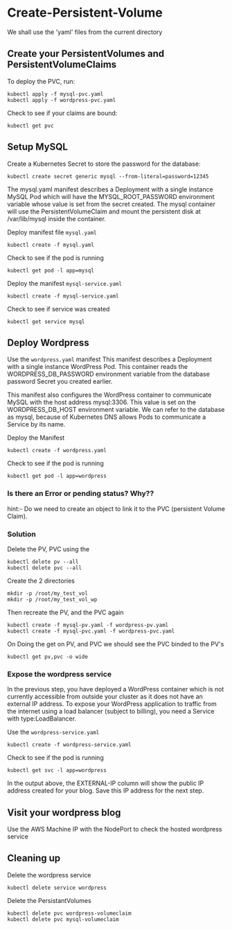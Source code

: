 # Create-Persistent-Volume

We shall use the 'yaml' files from the current directory 

## Create your PersistentVolumes and PersistentVolumeClaims

To deploy the PVC, run:
```
kubectl apply -f mysql-pvc.yaml
kubectl apply -f wordpress-pvc.yaml
```

Check to see if your claims are bound:
```
kubectl get pvc

```

## Setup MySQL

Create a Kubernetes Secret to store the password for the database:

```
kubectl create secret generic mysql --from-literal=password=12345
```

The mysql.yaml manifest describes a Deployment with a single instance MySQL Pod which will have the MYSQL_ROOT_PASSWORD environment variable whose value is set from the secret created. The mysql container will use the PersistentVolumeClaim and mount the persistent disk at /var/lib/mysql inside the container.


Deploy manifest file `mysql.yaml`
```
kubectl create -f mysql.yaml
```

Check to see if the pod is running
```
kubectl get pod -l app=mysql
```

Deploy the manifest `mysql-service.yaml`
```
kubectl create -f mysql-service.yaml
```

Check to see if service was created
```
kubectl get service mysql
```

## Deploy Wordpress

Use the `wordpress.yaml` manifest
This manifest describes a Deployment with a single instance WordPress Pod. This container reads the WORDPRESS_DB_PASSWORD environment variable from the database password Secret you created earlier.

This manifest also configures the WordPress container to communicate MySQL with the host address mysql:3306. This value is set on the WORDPRESS_DB_HOST environment variable. We can refer to the database as mysql, because of Kubernetes DNS allows Pods to communicate a Service by its name.

Deploy the Manifest
```
kubectl create -f wordpress.yaml
```

Check to see if the pod is running
```
kubectl get pod -l app=wordpress
```

### Is there an Error or pending status? Why??
hint:- Do we need to create an object to link it to the PVC (persistent Volume Claim).

### Solution

Delete the PV, PVC using the
```
kubectl delete pv --all
kubectl delete pvc --all
```

Create the 2 directories
```
mkdir -p /root/my_test_vol
mkdir -p /root/my_test_vol_wp
```

Then recreate the PV, and the PVC again
```
kubectl create -f mysql-pv.yaml -f wordpress-pv.yaml
kubectl create -f mysql-pvc.yaml -f wordpress-pvc.yaml
```
On Doing the get on PV, and PVC we should see the PVC binded to the PV's
```
kubectl get pv,pvc -o wide
```
### Expose the wordpress service

In the previous step, you have deployed a WordPress container which is not currently accessible from outside your cluster as it does not have an external IP address. To expose your WordPress application to traffic from the internet using a load balancer (subject to billing), you need a Service with type:LoadBalancer.

Use the `wordpress-service.yaml`
```
kubectl create -f wordpress-service.yaml
```

Check to see if the pod is running
```
kubectl get svc -l app=wordpress
```

In the output above, the EXTERNAL-IP column will show the public IP address created for your blog. Save this IP address for the next step.

## Visit your wordpress blog

Use the AWS Machine IP with the NodePort to check the hosted wordpress service

## Cleaning up

Delete the wordpress service
```
kubectl delete service wordpress
```

Delete the PersistantVolumes
```
kubectl delete pvc wordpress-volumeclaim
kubectl delete pvc mysql-volumeclaim
```

